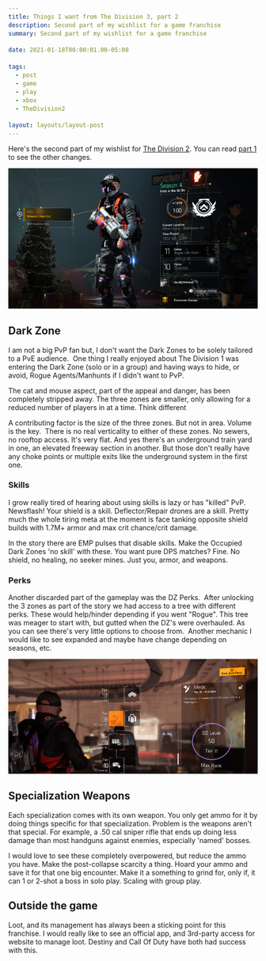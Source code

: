 ```yaml
---
title: Things I want from The Division 3, part 2
description: Second part of my wishlist for a game franchise
summary: Second part of my wishlist for a game franchise

date: 2021-01-18T00:00:01.00-05:00

tags:
  - post
  - game
  - play
  - xbox
  - TheDivision2

layout: layouts/layout-post
---
```

Here's the second part of my wishlist for [The Division 2](https://www.ubisoft.com/en-us/game/the-division/the-division-2 "Ubisoft site for the game"). You can read [part 1](/posts/2021-01-05-wishlist-part-1-for-the-division '') to see the other changes.

<p><img class="img-border" alt="screen shot of my character in The Division 2" src="/img/2021-01-04-division2-character.png"></p>

## Dark Zone

I am not a big PvP fan but, I don't want the Dark Zones to be solely tailored to a PvE audience.  One thing I really enjoyed about The Division 1 was entering the Dark Zone (solo or in a group) and having ways to hide, or avoid, Rogue Agents/Manhunts if I didn't want to PvP.

The cat and mouse aspect, part of the appeal and danger, has been completely stripped away. The three zones are smaller, only allowing for a reduced number of players in at a time.
Think different

A contributing factor is the size of the three zones. But not in area. Volume is the key.  There is no real verticality to either of these zones. No sewers, no rooftop access. It's very flat. And yes there's an underground train yard in one, an elevated freeway section in another. But those don't really have any choke points or multiple exits like the underground system in the first one.

### Skills

I grow really tired of hearing about using skills is lazy or has "killed" PvP. Newsflash! Your shield is a skill. Deflector/Repair drones are a skill. Pretty much the whole tiring meta at the moment is face tanking opposite shield builds with 1.7M+ armor and max crit chance/crit damage.

In the story there are EMP pulses that disable skills. Make the Occupied Dark Zones 'no skill' with these. You want pure DPS matches? Fine. No shield, no healing, no seeker mines. Just you, armor, and weapons.

### Perks

Another discarded part of the gameplay was the DZ Perks.  After unlocking the 3 zones as part of the story we had access to a tree with different perks. These would help/hinder depending if you went "Rogue". This tree was meager to start with, but gutted when the DZ's were overhauled. As you can see there's very little options to choose from.  Another mechanic I would like to see expanded and maybe have change depending on seasons, etc.

<p><img class="img-border" alt="screen shot Dark Zone perk tree in The Division 2" src="/img/2021-01-18-division2-dz-perks.png"></p>

## Specialization Weapons

Each specialization comes with its own weapon. You only get ammo for it by doing things specific for that specialization. Problem is the weapons aren't that special. For example, a .50 cal sniper rifle that ends up doing less damage than most handguns against enemies, especially 'named' bosses.

I would love to see these completely overpowered, but reduce the ammo you have. Make the post-collapse scarcity a thing. Hoard your ammo and save it for that one big encounter. Make it a something to grind for, only if, it can 1 or 2-shot a boss in solo play. Scaling with group play.

## Outside the game

Loot, and its management has always been a sticking point for this franchise. I would really like to see an official app, and 3rd-party access for website to manage loot. Destiny and Call Of Duty have both had success with this.

